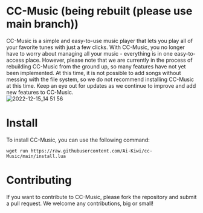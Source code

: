 # CC-Music (being rebuilt (please use main branch))
CC-Music is a simple and easy-to-use music player that lets you play all of your favorite tunes with just a few clicks. With CC-Music, you no longer have to worry about managing all your music - everything is in one easy-to-access place. However, please note that we are currently in the process of rebuilding CC-Music from the ground up, so many features have not yet been implemented. At this time, it is not possible to add songs without messing with the file system, so we do not recommend installing CC-Music at this time. Keep an eye out for updates as we continue to improve and add new features to CC-Music.  
![2022-12-15_14 51 56](https://user-images.githubusercontent.com/66819523/207753882-8ee546fa-a436-490d-a8ea-47bdf287d878.png)  
  
# Install  
To install CC-Music, you can use the following command:  
```
wget run https://raw.githubusercontent.com/Ai-Kiwi/cc-Music/main/install.lua
```  
  
# Contributing
If you want to contribute to CC-Music, please fork the repository and submit a pull request. We welcome any contributions, big or small!  